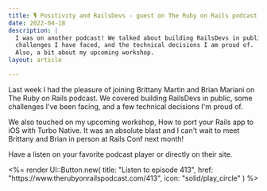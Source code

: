 ```yaml
---
title: 🎙 Positivity and RailsDevs - guest on The Ruby on Rails podcast
date: 2022-04-18
description: |
  I was on another podcast! We talked about building RailsDevs in public,
  challenges I have faced, and the technical decisions I am proud of.
  Also, a bit about my upcoming workshop.
layout: article

---
```


Last week I had the pleasure of joining Brittany Martin and Brian Mariani on The Ruby on Rails podcast. We covered building RailsDevs in public, some challenges I've been facing, and a few technical decisions I'm proud of.

We also touched on my upcoming workshop, How to port your Rails app to iOS with Turbo Native. It was an absolute blast and I can't wait to meet Brittany and Brian in person at Rails Conf next month!

Have a listen on your favorite podcast player or directly on their site.

<!-- TODO: Move to markdown "shortcut". -->
<div class="not-prose">
  <%= render UI::Button.new(
    title: "Listen to episode 413",
    href: "https://www.therubyonrailspodcast.com/413",
    icon: "solid/play_circle"
  ) %>
</div>
